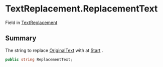 # TextReplacement.ReplacementText

Field in [TextReplacement](/docs/api/csharp/yarn.compiler.upgrader.textreplacement.md)

## Summary


The string to replace  <a href="yarn.compiler.upgrader.textreplacement.originaltext.md">OriginalText</a>  with at  <a href="yarn.compiler.upgrader.textreplacement.start.md">Start</a> .


```csharp
public string ReplacementText;
```

